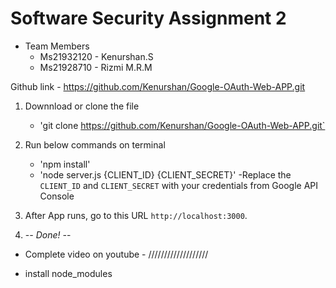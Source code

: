 # Software Security Assignment 2

* Team Members
	- Ms21932120 - Kenurshan.S
	- Ms21928710 - Rizmi M.R.M 

Github link - https://github.com/Kenurshan/Google-OAuth-Web-APP.git
1. Downnload or clone the file
	- 'git clone https://github.com/Kenurshan/Google-OAuth-Web-APP.git`
2. Run below commands on terminal
	- 'npm install'
	- 'node server.js {CLIENT_ID} {CLIENT_SECRET}'
 -Replace the `CLIENT_ID` and `CLIENT_SECRET` with your credentials from Google API Console

3. After App runs, go to this URL `http://localhost:3000`.
4. -_- Done! -_-

* Complete video on youtube - ///////////////////


* install node_modules
